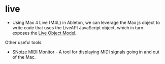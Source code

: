 # live


* Using Max 4 Live (M4L) in Ableton, we can leverage the Max js object to write code that uses the LiveAPI JavaScript object, which in turn exposes the [Live Object Model](https://docs.cycling74.com/max5/refpages/m4l-ref/m4l_live_object_model.html).

Other useful tools

* [SNoize MIDI Monitor](https://www.snoize.com/MIDIMonitor/) - A tool for displaying MIDI signals going in and out of the Mac.



